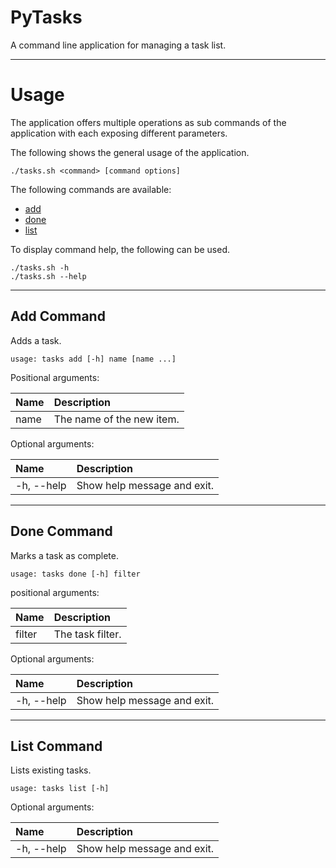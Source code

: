# PyTasks
A command line application for managing a task list.

-----------------------------------------------------------------------------------------------------

# Usage
The application offers multiple operations as sub commands of the application with each exposing different parameters.

The following shows the general usage of the application.

```
./tasks.sh <command> [command options]
```

The following commands are available:

* [add](#add-command)
* [done](#done-command)
* [list](#list-command)

To display command help, the following can be used.
```
./tasks.sh -h
./tasks.sh --help
```

-----------------------------------------------------------------------------------------------------

## Add Command
Adds a task.

```
usage: tasks add [-h] name [name ...]
```

Positional arguments:

|Name|Description|
|:---|:----------|
|name|The name of the new item.|

Optional arguments:

|Name      |Description|
|:---------|:----------|
|-h, --help|Show help message and exit.|

-------------------------------------------------------------------------------------------------

## Done Command
Marks a task as complete.

```
usage: tasks done [-h] filter
```

positional arguments:

|Name  |Description|
|:-----|:----------|
|filter|The task filter.|

Optional arguments:

|Name      |Description|
|:---------|:----------|
|-h, --help|Show help message and exit.|

-----------------------------------------------------------------------------------------------------

## List Command
Lists existing tasks.

```
usage: tasks list [-h]
```

Optional arguments:

|Name      |Description|
|:---------|:----------|
|-h, --help|Show help message and exit.|
